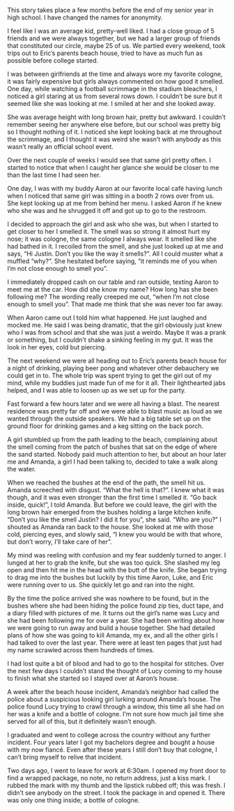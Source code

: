 
This story takes place a few months before the end of my senior year in high school. I have changed the names for anonymity.

I feel like I was an average kid, pretty-well liked. I had a close group of 5 friends and we were always together, but we had a larger group of friends that constituted our circle, maybe 25 of us. We partied every weekend, took trips out to Eric’s parents beach house, tried to have as much fun as possible before college started.

I was between girlfriends at the time and always wore my favorite cologne, it was fairly expensive but girls always commented on how good it smelled. One day, while watching a football scrimmage in the stadium bleachers, I noticed a girl staring at us from several rows down. I couldn’t be sure but it seemed like she was looking at me. I smiled at her and she looked away.

She was average height with long brown hair, pretty but awkward. I couldn’t remember seeing her anywhere else before, but our school was pretty big so I thought nothing of it. I noticed she kept looking back at me throughout the scrimmage, and I thought it was weird she wasn’t with anybody as this wasn’t really an official school event.

Over the next couple of weeks I would see that same girl pretty often. I started to notice that when I caught her glance she would be closer to me than the last time I had seen her. 

One day, I was with my buddy Aaron at our favorite local café having lunch when I noticed that same girl was sitting in a booth 2 rows over from us. She kept looking up at me from behind her menu. I asked Aaron if he knew who she was and he shrugged it off and got up to go to the restroom. 

I decided to approach the girl and ask who she was, but when I started to get closer to her I smelled it. The smell was so strong it almost hurt my nose; it was cologne, the same cologne I always wear. It smelled like she had bathed in it. I recoiled from the smell, and she just looked up at me and says, “Hi Justin. Don’t you like the way it smells?”. All I could muster what a muffled “why?”. She hesitated before saying, “it reminds me of you when I’m not close enough to smell you”.

I immediately dropped cash on our table and ran outside, texting Aaron to meet me at the car. How did she know my name? How long has she been following me? The wording really creeped me out, “when I’m not close enough to smell you”. That made me think that she was never too far away. 

When Aaron came out I told him what happened. He just laughed and mocked me. He said I was being dramatic, that the girl obviously just knew who I was from school and that she was just a weirdo. Maybe it was a prank or something, but I couldn’t shake a sinking feeling in my gut. It was the look in her eyes, cold but piercing.

The next weekend we were all heading out to Eric’s parents beach house for a night of drinking, playing beer pong and whatever other debauchery we could get in to. The whole trip was spent trying to get the girl out of my mind, while my buddies just made fun of me for it all. Their lighthearted jabs helped, and I was able to loosen up as we set up for the party.

Fast forward a few hours later and we were all having a blast. The nearest residence was pretty far off and we were able to blast music as loud as we wanted through the outside speakers. We had a big table set up on the ground floor for drinking games and a keg sitting on the back porch. 

A girl stumbled up from the path leading to the beach, complaining about the smell coming from the patch of bushes that sat on the edge of where the sand started. Nobody paid much attention to her, but about an hour later me and Amanda, a girl I had been talking to, decided to take a walk along the water.

When we reached the bushes at the end of the path, the smell hit us. Amanda screeched with disgust. “What the hell is that?”. I knew what it was though, and it was even stronger than the first time I smelled it. “Go back inside, quick!”, I told Amanda. But before we could leave, the girl with the long brown hair emerged from the bushes holding a large kitchen knife. “Don’t you like the smell Justin? I did it for you”, she said. “Who are you?” I shouted as Amanda ran back to the house. She looked at me with those cold, piercing eyes, and slowly said, “I knew you would be with that whore, but don’t worry, I’ll take care of her”.

My mind was reeling with confusion and my fear suddenly turned to anger. I lunged at her to grab the knife, but she was too quick. She slashed my leg open and then hit me in the head with the butt of the knife. She began trying to drag me into the bushes but luckily by this time Aaron, Luke, and Eric were running over to us. She quickly let go and ran into the night.

By the time the police arrived she was nowhere to be found, but in the bushes where she had been hiding the police found zip ties, duct tape, and a diary filled with pictures of me. It turns out the girl’s name was Lucy and she had been following me for over a year. She had been writing about how we were going to run away and build a house together. She had detailed plans of how she was going to kill Amanda, my ex, and all the other girls I had talked to over the last year. There were at least ten pages that just had my name scrawled across them hundreds of times.

I had lost quite a bit of blood and had to go to the hospital for stitches. Over the next few days I couldn’t stand the thought of Lucy coming to my house to finish what she started so I stayed over at Aaron’s house.

A week after the beach house incident, Amanda’s neighbor had called the police about a suspicious looking girl lurking around Amanda’s house. The police found Lucy trying to crawl through a window, this time all she had on her was a knife and a bottle of cologne. I’m not sure how much jail time she served for all of this, but it definitely wasn’t enough.

I graduated and went to college across the country without any further incident. Four years later I got my bachelors degree and bought a house with my now fiancé. Even after these years I still don’t buy that cologne, I can’t bring myself to relive that incident.

Two days ago, I went to leave for work at 6:30am. I opened my front door to find a wrapped package, no note, no return address, just a kiss mark. I rubbed the mark with my thumb and the lipstick rubbed off; this was fresh. I didn’t see anybody on the street. I took the package in and opened it. There was only one thing inside; a bottle of cologne.